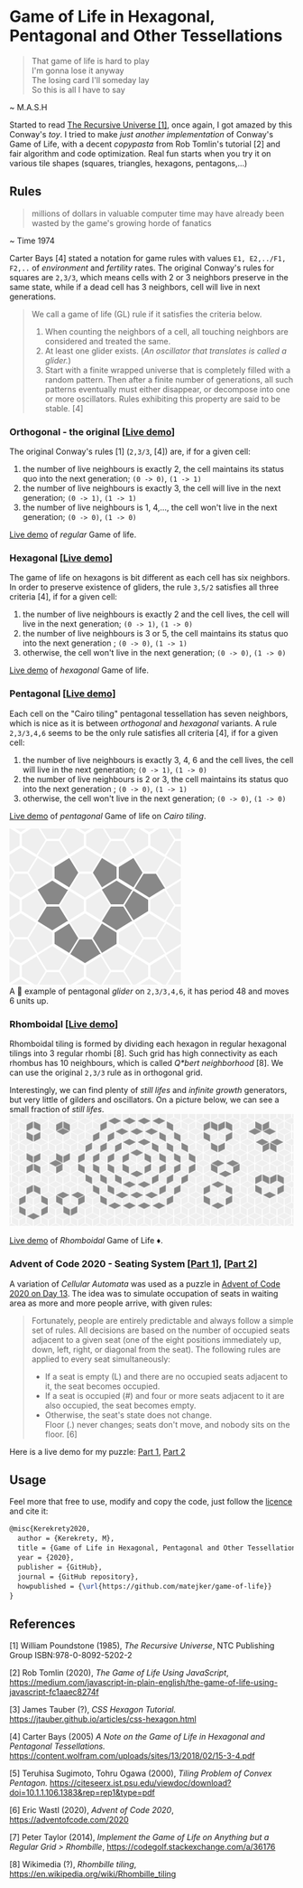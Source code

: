 # Game of Life in Hexagonal, Pentagonal and Other Tessellations 
> That game of life is hard to play  
I'm gonna lose it anyway  
The losing card I'll someday lay  
So this is all I have to say  

~ M.A.S.H

Started to read [The Recursive Universe [1]](https://www.amazon.co.uk/Recursive-Universe-Complexity-Scientific-Knowledge/dp/048649098X), 
once again, I got amazed by this Conway's _toy_. I tried to make _just another implementation_ of Conway's Game of Life, with
a decent _copypasta_ from Rob Tomlin's tutorial [2] and fair algorithm and code optimization. Real fun starts when you
try it on various tile shapes (squares, triangles, hexagons, pentagons,...)

## Rules
> millions of dollars in valuable computer time may have already been wasted by the game's growing horde of fanatics

~ Time 1974  

Carter Bays [4] stated a notation for game rules with values `E1, E2,../F1, F2,..` of _environment_ and _fertility_ rates.
The original Conway's rules for squares are `2,3/3`, which means cells with 2 or 3 neighbors preserve in the same state, 
while if a dead cell has 3 neighbors, cell will live in next generations.

>We call a game of life (GL) rule if it satisfies the criteria below.
>1. When counting the neighbors of a cell, all touching neighbors are considered and treated the same.
>2. At least one glider exists. (_An oscillator that translates is called a glider._)
>3. Start with a finite wrapped universe that is completely filled with a random pattern. Then after a finite number of 
generations, all such patterns eventually must either disappear, or decompose into one or more oscillators. 
Rules exhibiting this property are said to be stable. [4]


### Orthogonal - the original [[Live demo](https://matejker.github.io/game-of-life/life.html)]
The original Conway's rules [1] (`2,3/3`, [4]) are, if for a given cell:
1. the number of live neighbours is exactly 2, the cell maintains its status quo into the next generation; `(0 -> 0)`, `(1 -> 1)`
2. the number of live neighbours is exactly 3, the cell will live in the next generation; `(0 -> 1)`, `(1 -> 1)`
3. the number of live neighbours is 1, 4,..., the cell won't live in the next generation; `(0 -> 0)`, `(1 -> 0)`

[Live demo](https://matejker.github.io/game-of-life/life.html) of _regular_ Game of life.

### Hexagonal [[Live demo](https://matejker.github.io/game-of-life/hexagonal.html)]
The game of life on hexagons is bit different as each cell has six neighbors. In order to preserve existence of gliders,
the rule `3,5/2` satisfies all three criteria [4], 
if for a given cell:  
1. the number of live neighbours is exactly 2 and the cell lives, the cell will live in the next generation; `(0 -> 1)`, `(1 -> 0)`  
2. the number of live neighbours is 3 or 5, the cell maintains its status quo into the next generation ; `(0 -> 0)`, `(1 -> 1)`
3. otherwise, the cell won't live in the next generation; `(0 -> 0)`, `(1 -> 0)`

[Live demo](https://matejker.github.io/game-of-life/hexagonal.html) of _hexagonal_ Game of life. 

### Pentagonal [[Live demo](https://matejker.github.io/game-of-life/pentagonal.html)]
Each cell on the "Cairo tiling" pentagonal tessellation has seven neighbors, which is nice as it is between _orthogonal_
and _hexagonal_ variants. A rule `2,3/3,4,6` seems to be the only rule satisfies all criteria [4], 
if for a given cell:  
1. the number of live neighbours is exactly 3, 4, 6 and the cell lives, the cell will live in the next generation; `(0 -> 1)`, `(1 -> 0)`  
2. the number of live neighbours is 2 or 3, the cell maintains its status quo into the next generation ; `(0 -> 0)`, `(1 -> 1)`
3. otherwise, the cell won't live in the next generation; `(0 -> 0)`, `(1 -> 0)`

[Live demo](https://matejker.github.io/game-of-life/pentagonal.html) of _pentagonal_ Game of life on _Cairo tiling_. 

![](./docs/glider/shrimp.png)  
A :fried_shrimp: example of pentagonal _glider_ on `2,3/3,4,6`, it has period 48 and moves 6 units up.


### Rhomboidal [[Live demo](https://matejker.github.io/game-of-life/rhombille.html)]
Rhomboidal tiling is formed by dividing each hexagon in regular hexagonal tilings into 3 regular rhombi [8]. Such grid 
has high connectivity as each rhombus has 10 neighbours, which is called _Q*bert neighborhood_ [8]. We can use the original `2,3/3` rule as in orthogonal grid.

Interestingly, we can find plenty of _still lifes_ and _infinite growth_ generators, but very little of gilders and 
oscillators. On a picture below, we can see a small fraction of _still lifes_.
![](./rhomboidal.png)   

[Live demo](https://matejker.github.io/game-of-life/rhombille.html) of _Rhomboidal_ Game of Life :diamonds:.

### Advent of Code 2020 - Seating System [[Part 1](https://matejker.github.io/game-of-life/aoc.html)], [[Part 2](https://matejker.github.io/game-of-life/aoc2.html)]
A variation of _Cellular Automata_ was used as a puzzle in [Advent of Code 2020 on Day 13](https://adventofcode.com/2020/day/11).
The idea was to simulate occupation of seats in waiting area as more and more people arrive, with given rules:

> Fortunately, people are entirely predictable and always follow a simple set of rules. All decisions are based on the 
number of occupied seats adjacent to a given seat (one of the eight positions immediately up, down, left, right, or 
diagonal from the seat). The following rules are applied to every seat simultaneously: 
> - If a seat is empty (L) and there are no occupied seats adjacent to it, the seat becomes occupied.
> - If a seat is occupied (#) and four or more seats adjacent to it are also occupied, the seat becomes empty.
> - Otherwise, the seat's state does not change.  
> Floor (.) never changes; seats don't move, and nobody sits on the floor. [6]

Here is a live demo for my puzzle: [Part 1](https://matejker.github.io/game-of-life/aoc.html), 
[Part 2](https://matejker.github.io/game-of-life/aoc.html)

## Usage
Feel more that free to use, modify and copy the code, just follow the [licence](./LICENSE.txt) and cite it:

```tex
@misc{Kerekrety2020,
  author = {Kerekrety, M},
  title = {Game of Life in Hexagonal, Pentagonal and Other Tessellations},
  year = {2020},
  publisher = {GitHub},
  journal = {GitHub repository},
  howpublished = {\url{https://github.com/matejker/game-of-life}}
}
```

## References
[1] William Poundstone (1985), _The Recursive Universe_, NTC Publishing Group ISBN:978-0-8092-5202-2

[2] Rob Tomlin (2020), _The Game of Life Using JavaScript_,  
https://medium.com/javascript-in-plain-english/the-game-of-life-using-javascript-fc1aaec8274f

[3] James Tauber (?), _CSS Hexagon Tutorial._ https://jtauber.github.io/articles/css-hexagon.html  

[4] Carter Bays (2005) _A Note on the Game of Life in Hexagonal and Pentagonal Tessellations._ 
https://content.wolfram.com/uploads/sites/13/2018/02/15-3-4.pdf

[5] Teruhisa Sugimoto, Tohru Ogawa (2000), _Tiling Problem of Convex Pentagon._
https://citeseerx.ist.psu.edu/viewdoc/download?doi=10.1.1.106.1383&rep=rep1&type=pdf

[6] Eric Wastl (2020), _Advent of Code 2020_, https://adventofcode.com/2020  

[7] Peter Taylor (2014), _Implement the Game of Life on Anything but a Regular Grid > Rhombille_, https://codegolf.stackexchange.com/a/36176

[8] Wikimedia (?), _Rhombille tiling_, https://en.wikipedia.org/wiki/Rhombille_tiling